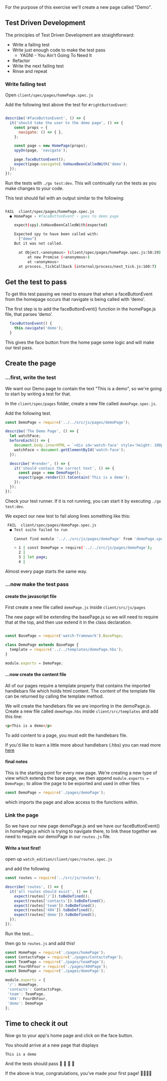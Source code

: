 For the purpose of this exercise we'll create a new page called "Demo".

## Test Driven Development

The principles of Test Driven Development are straightforward:

* Write a failing test
* Write just enough code to make the test pass
  * YAGNI - You Ain't Going To Need It
* Refactor
* Write the next failing test
* Rinse and repeat


### Write failing test

Open `client/spec/pages/homePage.spec.js`

Add the following test above the test for `#rightButtonEvent`:
```javascript

describe('#faceButtonEvent', () => {
  it('should take the user to the demo page', () => {
    const props = {
      navigate: () => { },
    };

    const page = new HomePage(props);
    spyOn(page, 'navigate');

    page.faceButtonEvent();
    expect(page.navigate).toHaveBeenCalledWith('demo');
  });
});

```
Run the tests with `./go test:dev`. This will continually run the tests as you make changes to your code.

This test should fail with an output similar to the following:
```bash

FAIL  client/spec/pages/homePage.spec.js
  ● HomePage › #faceButtonEvent › goes to demo page

    expect(spy).toHaveBeenCalledWith(expected)

    Expected spy to have been called with:
      ["demo"]
    But it was not called.

      at Object.<anonymous> (client/spec/pages/homePage.spec.js:58:29)
          at new Promise (<anonymous>)
          at <anonymous>
      at process._tickCallback (internal/process/next_tick.js:160:7)

```

## Get the test to pass

To get this test passing we need to ensure that when a faceButtonEvent from the homepage occurs that navigate is being called with ‘demo’.

The first step is to add the faceButtonEvent() function in the homePage.js file, that parses ‘demo’.

```javascript
  faceButtonEvent() {
    this.navigate('demo');
  }
```
This gives the face button from the home page some logic and will make our test pass.

## Create the page

### ...first, write the test

We want our Demo page to contain the text "This is a demo", so we're going to start by writing a test for that.

In the `client/spec/pages` folder, create a new file called `demoPage.spec.js`.

Add the following test.
```javascript
const DemoPage = require('../../src/js/pages/demoPage');

describe('The Demo Page', () => {
  let watchFace;
  beforeEach(() => {
    document.body.innerHTML = `<div id='watch-face' style='height: 100px; width: 100px;'></div>`;
    watchFace = document.getElementById('watch-face');
  });

  describe('#render', () => {
    it('should contain the correct text', () => {
      const page = new DemoPage();
      expect(page.render()).toContain('This is a demo');
    });
  });
});
```
Check your test runner. If it is not running, you can start it by executing `./go test:dev`.

We expect our new test to fail along lines something like this:
```bash
 FAIL  client/spec/pages/demoPage.spec.js
  ● Test suite failed to run

    Cannot find module '../../src/js/pages/demoPage' from 'demoPage.spec.js'

    > 1 | const DemoPage = require('../../src/js/pages/demoPage');
      2 | 
      3 | let page;
      4 | 
```

Almost every page starts the same way.

### ...now make the test pass
#### create the javascript file

First create a new file called `demoPage.js` inside `client/src/js/pages`

The new page will be extending the basePage.js so we will need to require that at the top, and then use extend it in the class declaration.

```javascript

const BasePage = require('watch-framework').BasePage;

class DemoPage extends BasePage {
  template = require('../../templates/demoPage.hbs');
}

module.exports = DemoPage;

```

#### ...now create the content file

All of our pages require a template property that contains the imported handlebars file which holds html content. The content of the template file can be returned by calling the template method. 

We will create the handlebars file we are importing in the demoPage.js. Create a new file called `demoPage.hbs` inside `client/src/templates` and add this line:

```html
<p>This is a demo</p>
```

To add content to a page, you must edit the handlebars file.

If you'd like to learn a little more about handlebars (.hbs) you can read more [here](https://www.sitepoint.com/a-beginners-guide-to-handlebars/) 

#### final notes

This is the starting point for every new page. We’re creating a new type of view which extends the base page, we then append `module.exports = DemoPage;` to allow the page to be exported and used in other files

```javascript
const DemoPage = require('./pages/demoPage');
```
which imports the page and allow access to the functions within.

### Link the page

So we have our new page demoPage.js and we have our faceButtonEvent() in homePage.js which is trying to navigate there, to link these together we need to require our demoPage in our `routes.js` file.

#### Write a test first!

open up `watch_edition/client/spec/routes.spec.js`

and add the following

```javascript
const routes = require('../src/js/routes');

describe('routes', () => {
  it('all routes should exist', () => {
    expect(routes['/']).toBeDefined();
    expect(routes['contacts']).toBeDefined();
    expect(routes['team']).toBeDefined();
    expect(routes['404']).toBeDefined();
    expect(routes['demo']).toBeDefined();
  });
});
```
Run the test...

then go to `routes.js` and add this!
```javascript
const HomePage = require('./pages/homePage');
const ContactsPage = require('./pages/ContactsPage');
const TeamPage = require('./pages/teamPage');
const FourOhFour = require('./pages/404Page');
const DemoPage = require('./pages/demoPage');

module.exports = {
 '/': HomePage,
 'contacts': ContactsPage,
 'team': TeamPage,
 '404': FourOhFour,
 'demo': DemoPage
};
```


## Time to check it out
Now go to your app's home page and click on the face button.

You should arrive at a new page that displays

```
This is a demo
```

And the tests should pass 💯 🥇 👯 🍡 

If the above is true, congratulations, you've made your first page! 🎉🎉🎉🎉